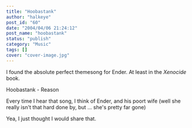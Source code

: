 ```yaml
---
title: "Hoobastank"
author: "halkeye"
post_id: "60"
date: "2004/04/06 21:24:12"
post_name: "hoobastank"
status: "publish"
category: "Music"
tags: []
cover: "cover-image.jpg"
---
```


I found the absolute perfect themesong for Ender. At least in the _Xenocide_ book.

Hoobastank - Reason

Every time I hear that song, I think of Ender, and his poort wife (well she really isn't that hard done by, but ... she's pretty far gone)

Yea, I just thought I would share that.